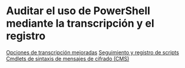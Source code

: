 # Auditar el uso de PowerShell mediante la transcripción y el registro

[Opciones de transcripción mejoradas](audit_transcript.md)
[Seguimiento y registro de scripts](audit_script.md)
[Cmdlets de sintaxis de mensajes de cifrado (CMS)](audit_cms.md)<!--HONumber=Mar16_HO2-->
